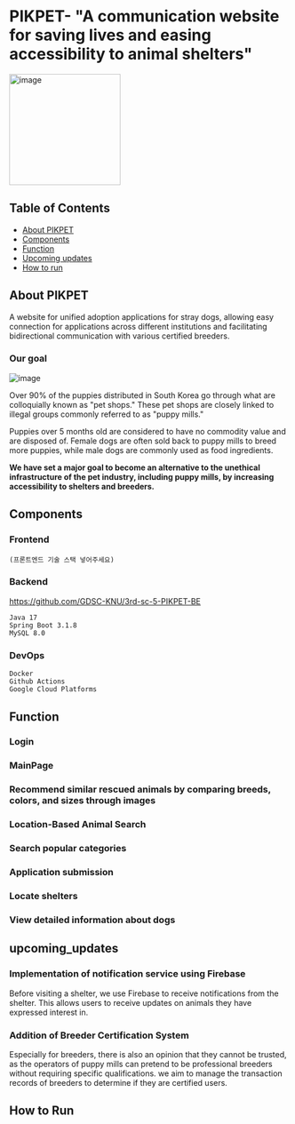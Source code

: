 # PIKPET- "A communication website for saving lives and easing accessibility to animal shelters"
<img width="200" alt="image" src="https://velog.velcdn.com/images/yooonwodyd/post/0c3dce86-1598-42fa-a099-4a795e75a08b/image.png">


## Table of Contents
- [About PIKPET](#About_PIKPET)
- [Components](#components)
- [Function](#function)
- [Upcoming updates](#upcoming_updates)
- [How to run](#How_to_run)

## About PIKPET
A website for unified adoption applications for stray dogs, allowing easy connection for applications across different institutions and facilitating bidirectional communication with various certified breeders.

### Our goal
![image](https://github.com/GDSC-KNU/3rd-sc-5-PIKPET-BE/assets/112597963/58a7eb89-8ccc-4af3-9e7e-782b5b65e8ee)

Over 90% of the puppies distributed in South Korea go through what are colloquially known as "pet shops." These pet shops are closely linked to illegal groups commonly referred to as "puppy mills."

Puppies over 5 months old are considered to have no commodity value and are disposed of. Female dogs are often sold back to puppy mills to breed more puppies, while male dogs are commonly used as food ingredients.

**We have set a major goal to become an alternative to the unethical infrastructure of the pet industry, including puppy mills, by increasing accessibility to shelters and breeders.**


## Components
### Frontend
```
(프론트엔드 기술 스택 넣어주세요)
```

### Backend
https://github.com/GDSC-KNU/3rd-sc-5-PIKPET-BE
```
Java 17
Spring Boot 3.1.8
MySQL 8.0
```

### DevOps
```
Docker
Github Actions
Google Cloud Platforms
```


## Function
### Login
### MainPage
### Recommend similar rescued animals by comparing breeds, colors, and sizes through images
### Location-Based Animal Search
### Search popular categories
### Application submission
### Locate shelters
### View detailed information about dogs


## upcoming_updates
### Implementation of notification service using Firebase
Before visiting a shelter, we use Firebase to receive notifications from the shelter. This allows users to receive updates on animals they have expressed interest in.
### Addition of Breeder Certification System
Especially for breeders, there is also an opinion that they cannot be trusted, as the operators of puppy mills can pretend to be professional breeders without requiring specific qualifications.
we aim to manage the transaction records of breeders to determine if they are certified users.





## How to Run
